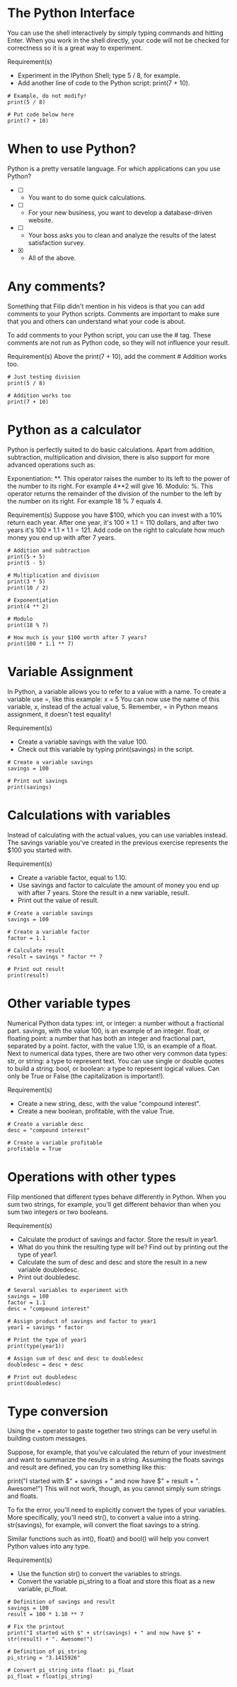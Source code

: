 # The Python Interface
You can use the shell interactively by simply typing commands and hitting Enter. When you work in the shell directly, your code will not be checked for correctness so it is a great way to experiment.

Requirement(s)
- Experiment in the IPython Shell; type 5 / 8, for example.
- Add another line of code to the Python script: print(7 + 10).
```
# Example, do not modify!
print(5 / 8)

# Put code below here
print(7 + 10)
```

# When to use Python? 
Python is a pretty versatile language. For which applications can you use Python?

- [ ] - You want to do some quick calculations.
- [ ] - For your new business, you want to develop a database-driven website.
- [ ] - Your boss asks you to clean and analyze the results of the latest satisfaction survey.
- [x] - All of the above. 

# Any comments?
Something that Filip didn't mention in his videos is that you can add comments to your Python scripts. Comments are important to make sure that you and others can understand what your code is about.

To add comments to your Python script, you can use the # tag. These comments are not run as Python code, so they will not influence your result. 

Requirement(s)
Above the print(7 + 10), add the comment # Addition works too.
```
# Just testing division
print(5 / 8)

# Addition works too
print(7 + 10)
```

# Python as a calculator
Python is perfectly suited to do basic calculations. Apart from addition, subtraction, multiplication and division, there is also support for more advanced operations such as:

Exponentiation: \**. This operator raises the number to its left to the power of the number to its right. For example 4\**2 will give 16.
Modulo: %. This operator returns the remainder of the division of the number to the left by the number on its right. For example 18 % 7 equals 4.

Requirement(s)
Suppose you have $100, which you can invest with a 10% return each year. After one year, it's $100 \times 1.1 = 110$ dollars, and after two years it's $100 \times 1.1 \times 1.1 = 121$. Add code on the right to calculate how much money you end up with after 7 years.
```
# Addition and subtraction
print(5 + 5)
print(5 - 5)

# Multiplication and division
print(3 * 5)
print(10 / 2)

# Exponentiation
print(4 ** 2)

# Modulo
print(18 % 7)

# How much is your $100 worth after 7 years?
print(100 * 1.1 ** 7)
```

# Variable Assignment
In Python, a variable allows you to refer to a value with a name. To create a variable use =, like this example:
x = 5
You can now use the name of this variable, x, instead of the actual value, 5.
Remember, = in Python means assignment, it doesn't test equality!

Requirement(s)
- Create a variable savings with the value 100.
- Check out this variable by typing print(savings) in the script.
```
# Create a variable savings
savings = 100

# Print out savings
print(savings)
```

# Calculations with variables
Instead of calculating with the actual values, you can use variables instead. The savings variable you've created in the previous exercise represents the $100 you started with. 

Requirement(s)
- Create a variable factor, equal to 1.10.
- Use savings and factor to calculate the amount of money you end up with after 7 years. Store the result in a new variable, result.
- Print out the value of result.
```
# Create a variable savings
savings = 100

# Create a variable factor
factor = 1.1

# Calculate result
result = savings * factor ** 7

# Print out result
print(result)
```

# Other variable types
Numerical Python data types:
int, or integer: a number without a fractional part. savings, with the value 100, is an example of an integer.
float, or floating point: a number that has both an integer and fractional part, separated by a point. factor, with the value 1.10, is an example of a float.
Next to numerical data types, there are two other very common data types:
str, or string: a type to represent text. You can use single or double quotes to build a string.
bool, or boolean: a type to represent logical values. Can only be True or False (the capitalization is important!).

Requirement(s)
- Create a new string, desc, with the value "compound interest".
- Create a new boolean, profitable, with the value True.
```
# Create a variable desc
desc = "compound interest"

# Create a variable profitable
profitable = True
```

# Operations with other types
Filip mentioned that different types behave differently in Python.
When you sum two strings, for example, you'll get different behavior than when you sum two integers or two booleans.

Requirement(s)
- Calculate the product of savings and factor. Store the result in year1.
- What do you think the resulting type will be? Find out by printing out the type of year1.
- Calculate the sum of desc and desc and store the result in a new variable doubledesc.
- Print out doubledesc. 
```
# Several variables to experiment with
savings = 100
factor = 1.1
desc = "compound interest"

# Assign product of savings and factor to year1
year1 = savings * factor

# Print the type of year1
print(type(year1))

# Assign sum of desc and desc to doubledesc
doubledesc = desc + desc

# Print out doubledesc
print(doubledesc)
```

# Type conversion
Using the + operator to paste together two strings can be very useful in building custom messages.

Suppose, for example, that you've calculated the return of your investment and want to summarize the results in a string. Assuming the floats savings and result are defined, you can try something like this:

print("I started with $" + savings + " and now have $" + result + ". Awesome!")
This will not work, though, as you cannot simply sum strings and floats.

To fix the error, you'll need to explicitly convert the types of your variables. More specifically, you'll need str(), to convert a value into a string. str(savings), for example, will convert the float savings to a string.

Similar functions such as int(), float() and bool() will help you convert Python values into any type.

Requirement(s)
- Use the function str() to convert the variables to strings.
- Convert the variable pi_string to a float and store this float as a new variable, pi_float.
```
# Definition of savings and result
savings = 100
result = 100 * 1.10 ** 7

# Fix the printout
print("I started with $" + str(savings) + " and now have $" + str(result) + ". Awesome!")

# Definition of pi_string
pi_string = "3.1415926"

# Convert pi_string into float: pi_float
pi_float = float(pi_string)
```

